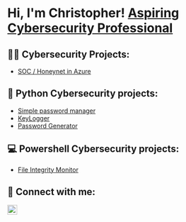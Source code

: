 <h1>Hi, I'm Christopher! <a href="https://www.linkedin.com/in/christopherpambou/">Aspiring Cybersecurity Professional</a>
  
<h2>👨‍💻 Cybersecurity Projects:</h2>

   - [SOC / Honeynet in Azure](https://github.com/CPamb/Azure-SOC)

<h2> 🐍 Python Cybersecurity projects:</h2>

  - [Simple password manager](https://github.com/CPamb/Password_Manager_Python)
  - [KeyLogger](https://github.com/CPamb/Keylogger_Python)
  - [Password Generator](https://github.com/CPamb/Password_generator_python)

<h2> 💻 Powershell Cybersecurity projects:</h2>

- [File Integrity Monitor](https://github.com/CPamb/File-Integrity-Monitor)

  
<h2> 🤳 Connect with me:</h2>

[<img align="left" alt="ChristopherPambou | LinkedIn" width="22px" src="https://cdn.jsdelivr.net/npm/simple-icons@v3/icons/linkedin.svg" />][linkedin]

[linkedin]:https://www.linkedin.com/in/christopherpambou/

<!--
**joshmadakor1/joshmadakor1** is a ✨ _special_ ✨ repository because its `README.md` (this file) appears on your GitHub profile.

Here are some ideas to get you started:

- 🔭 I’m currently working on ...
- 🌱 I’m currently learning ...
- 👯 I’m looking to collaborate on ...
- 🤔 I’m looking for help with ...
- 💬 Ask me about ...
- 📫 How to reach me: ...
- 😄 Pronouns: ...
- ⚡ Fun fact: ...
-->
